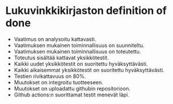 # Lukuvinkkikirjaston definition of done

- Vaatimus on analysoitu kattavasti.
- Vaatimuksen mukainen toiminnallisuus on suunniteltu.
- Vaatimuksen mukainen toiminnallisuus on toteutettu.
- Toteutus sisältää kattavat yksikkötestit.
- Kaikki uudet yksikkötestit on suoritettu hyväksyttävästi.
- Kaikki aikaisemmat yksikkötestit on suoritettu hyväksyttävästi.
- Testien rivikattavuus on 80%.
- Muutokset on integroitu tuotteeseen.
- Muutokset on uploadattu githubin repositorioon.
- Github actions:n suorittamat testit menevät läpi.
